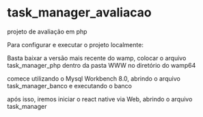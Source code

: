 # task_manager_avaliacao
projeto de avaliação em php 


Para configurar e executar o projeto localmente:

Basta baixar a versão mais recente do wamp, colocar o arquivo task_manager_php dentro da pasta WWW no diretório do 
wamp64

comece utilizando o Mysql Workbench 8.0, abrindo o arquivo task_manager_banco e executando o banco

após isso, iremos iniciar o react native via Web, abrindo o arquivo task_manager
